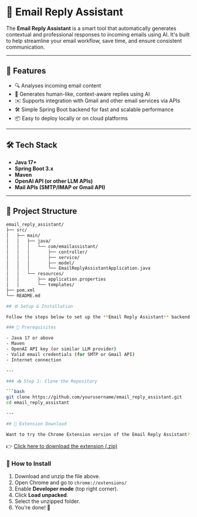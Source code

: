 # 📧 Email Reply Assistant

The **Email Reply Assistant** is a smart tool that automatically generates contextual and professional responses to incoming emails using AI. It's built to help streamline your email workflow, save time, and ensure consistent communication.

---

## 🚀 Features

- 🔍 Analyses incoming email content
- 🤖 Generates human-like, context-aware replies using AI
- ✉️ Supports integration with Gmail and other email services via APIs
- 🛠️ Simple Spring Boot backend for fast and scalable performance
- 📦 Easy to deploy locally or on cloud platforms

---

## 🛠️ Tech Stack

- **Java 17+**
- **Spring Boot 3.x**
- **Maven**
- **OpenAI API (or other LLM APIs)**
- **Mail APIs (SMTP/IMAP or Gmail API)**

---

## 📁 Project Structure

```bash
email_reply_assistant/
├── src/
│   ├── main/
│   │   ├── java/
│   │   │   └── com/emailassistant/
│   │   │       ├── controller/
│   │   │       ├── service/
│   │   │       ├── model/
│   │   │       └── EmailReplyAssistantApplication.java
│   │   └── resources/
│   │       ├── application.properties
│   │       └── templates/
├── pom.xml
└── README.md

## ⚙️ Setup & Installation

Follow the steps below to set up the **Email Reply Assistant** backend locally:

### 🔧 Prerequisites

- Java 17 or above
- Maven
- OpenAI API key (or similar LLM provider)
- Valid email credentials (for SMTP or Gmail API)
- Internet connection

---

### 📥 Step 1: Clone the Repository

```bash
git clone https://github.com/yourusername/email_reply_assistant.git
cd email_reply_assistant

---

## 🔗 Extension Download

Want to try the Chrome Extension version of the Email Reply Assistant?
```

👉 [Click here to download the extension (.zip)](https://drive.google.com/file/d/1BhGy8uDBdoFLxWbqn2O_eJrcvgX0n2Lf/view?usp=sharing)

### 🧩 How to Install

1. Download and unzip the file above.
2. Open Chrome and go to `chrome://extensions/`
3. Enable **Developer mode** (top right corner).
4. Click **Load unpacked**.
5. Select the unzipped folder.
6. You're done! 🎉





